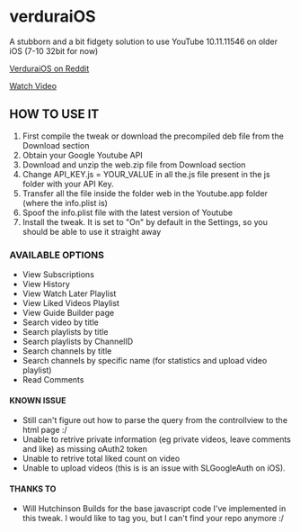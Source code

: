 # verduraiOS
A stubborn and a bit fidgety solution to use YouTube 10.11.11546 on older iOS (7-10 32bit for now)

[VerduraiOS on Reddit](https://www.reddit.com/r/LegacyJailbreak/comments/uoxxyg/news_verduraios_a_petty_way_to_use_youtube/ "VerduraiOS on Reddit")

[Watch Video](https://www.youtube.com/watch?v=mxyB9FGudBY)

## HOW TO USE IT
1. First compile the tweak or download the precompiled deb file from the Download section
2. Obtain your Google Youtube API
3. Download and unzip the web.zip file from Download section
4. Change API_KEY.js = YOUR_VALUE in all the.js file present in the js folder with your API Key.
5. Transfer all the file inside the folder web in the Youtube.app folder (where the info.plist is)
6. Spoof the info.plist file with the latest version of Youtube
7. Install the tweak. It is set to "On" by default in the Settings, so you should be able to use it straight away

### AVAILABLE OPTIONS
- View Subscriptions
- View History
- View Watch Later Playlist
- View Liked Videos Playlist
- View Guide Builder page
- Search video by title
- Search playlists by title
- Search playlists by ChannelID
- Search channels by title
- Search channels by specific name (for statistics and upload video playlist)
- Read Comments

#### KNOWN ISSUE
- Still can't figure out how to parse the query from the controllview to the html page :/
- Unable to retrive private information (eg private videos, leave comments and like) as missing oAuth2 token
- Unable to retrive total liked count on video
- Unable to upload videos (this is is an issue with SLGoogleAuth on iOS).

#### THANKS TO
- Will Hutchinson Builds for the base javascript code I've implemented in this tweak. I would like to tag you, but I can't find your repo anymore :/
